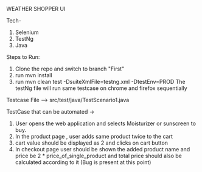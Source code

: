 WEATHER SHOPPER UI

Tech-
1. Selenium
2. TestNg
3. Java

Steps to Run:
1. Clone the repo and switch to branch "First"
2. run mvn install
3. run mvn clean test -DsuiteXmlFile=testng.xml -DtestEnv=PROD
The testNg file will run same testcase on chrome and firefox sequentially

Testcase File --> src/test/java/TestScenario1.java

TestCase that can be automated ->
1. User opens the web application and selects Moisturizer or sunscreen to buy.
2. In the product page , user adds same product twice to the cart
3. cart value should be displayed as 2 and clicks on cart button
4. In checkout page user should be shown the added product name and price be 2 * price_of_single_product and total price should also be calculated according to it
    (Bug is present at this point)